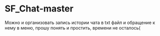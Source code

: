 # SF_Chat-master

Можно и организовать запись истории чата в txt файл и обращение к нему в меню, прошу понять и простить, времени не осталось(

